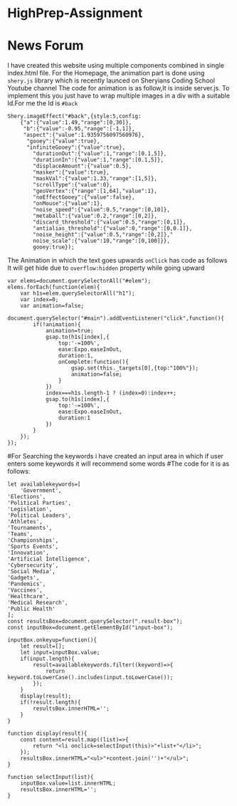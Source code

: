 # HighPrep-Assignment
# News Forum
I have created this website using multiple components combined in single index.html file.
For the Homepage, the animation part is done using `shery.js` library which is recently launced on Sheryians Coding School Youtube channel
The code for animation is as follow,It is inside server.js.
To implement this you just have to wrap multiple images in a div with a suitable Id.For me the Id is `#back`

```
Shery.imageEffect("#back",{style:5,config:
    {"a":{"value":1.49,"range":[0,30]},
     "b":{"value":-0.95,"range":[-1,1]},
     "aspect":{"value":1.9359756097560976},
      "gooey":{"value":true},
      "infiniteGooey":{"value":true},
        "durationOut":{"value":1,"range":[0.1,5]},
        "durationIn":{"value":1,"range":[0.1,5]},
        "displaceAmount":{"value":0.5},
        "masker":{"value":true},
        "maskVal":{"value":1.33,"range":[1,5]},
        "scrollType":{"value":0},
        "geoVertex":{"range":[1,64],"value":1},
        "noEffectGooey":{"value":false},
        "onMouse":{"value":1},
        "noise_speed":{"value":0.5,"range":[0,10]},
        "metaball":{"value":0.2,"range":[0,2]},
        "discard_threshold":{"value":0.5,"range":[0,1]},
        "antialias_threshold":{"value":0,"range":[0,0.1]},
        "noise_height":{"value":0.5,"range":[0,2]},"
        noise_scale":{"value":10,"range":[0,100]}},
        gooey:true});
```
The Animation in which the text goes upwards `onClick` has code as follows
It will get hide due to `overflow:hidden` property while going upward
```
var elems=document.querySelectorAll("#elem");
elems.forEach(function(elem){
    var h1s=elem.querySelectorAll("h1");
    var index=0;
    var animation=false;
    document.querySelector("#main").addEventListener("click",function(){
        if(!animation){
            animation=true;
            gsap.to(h1s[index],{
                top:'-=100%',
                ease:Expo.easeInOut,
                duration:1,
                onComplete:function(){
                    gsap.set(this._targets[0],{top:"100%"});
                    animation=false;
                }
            })
            index===h1s.length-1 ? (index=0):index++;
            gsap.to(h1s[index],{
                top:'-=100%',
                ease:Expo.easeInOut,
                duration:1
            })
        }
    });
});
```
#For Searching the keywords i have created an input area in which if user enters some keywords it will recommend some words
#The code for it is as follows:
```
let availablekeywords=[
    'Government',
'Elections',
'Political Parties',
'Legislation',
'Political Leaders',
'Athletes',
'Tournaments',
'Teams',
'Championships',
'Sports Events',
'Innovation',
'Artificial Intelligence',
'Cybersecurity',
'Social Media',
'Gadgets',
'Pandemics',
'Vaccines',
'Healthcare',
'Medical Research',
'Public Health'
];
const resultsBox=document.querySelector(".result-box");
const inputBox=document.getElementById("input-box");

inputBox.onkeyup=function(){
    let result=[];
    let input=inputBox.value;
    if(input.length){
        result=availablekeywords.filter((keyword)=>{
            return keyword.toLowerCase().includes(input.toLowerCase());
        });
    }
    display(result);
    if(!result.length){
        resultsBox.innerHTML='';
    }
}

function display(result){
    const content=result.map((list)=>{
        return "<li onclick=selectInput(this)>"+list+"</li>";
    });
    resultsBox.innerHTML="<ul>"+content.join('')+"</ul>";
}

function selectInput(list){
    inputBox.value=list.innerHTML;
    resultsBox.innerHTML='';
}
```





